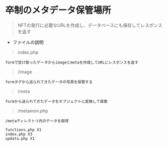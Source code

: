 # 卒制のメタデータ保管場所

> NFTの発行に必要なURLを作成し、データベースにも保存してレスポンスを返す

- ファイルの説明

> index.php

```
formで受け取ったデータからimageとmetaを作成してURLにレスポンスを返す
```

> /image

```
formタグから送られてきたデータの写真を保管する
```

> /meta

```
formから送られてきたデータをオブジェクトに変換して保管
```

> /metamon.php

```
/metaディレクトリ内のデータを取得
```

<!-- デプロイ時の変更箇所(ローカルに変更時はルプしなくていい) -->
```
functions.php X1
index.php X3
updata.php X1
```